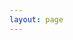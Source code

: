 ```yaml
---
layout: page
---
```


<script setup>
import OpenAPI from '../components/OpenAPI.vue'
</script>

<OpenAPI spec-url="https://allocator-nitrado-b2b-allocator-1fec35236861dff28edad21dc66bcc3.gitlab.io/allocator-spec.json"/>
